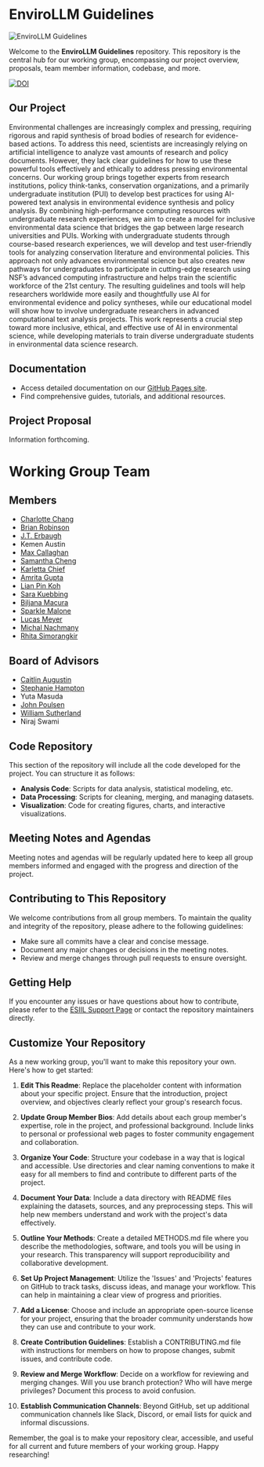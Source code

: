 # EnviroLLM Guidelines

![](https://esiil.org/sites/default/files/styles/link_tile/public/2025-04/getty-images-oU16G3G6WbM-unsplash.jpg?itok=JYujpaz1 "EnviroLLM Guidelines")

Welcome to the **EnviroLLM Guidelines** repository. This repository is the central hub for our working group, encompassing our project overview, proposals, team member information, codebase, and more.

[![DOI](https://zenodo.org/badge/727888683.svg)](https://zenodo.org/doi/10.5281/zenodo.11166898)

## Our Project
Environmental challenges are increasingly complex and pressing, requiring rigorous and rapid synthesis of broad bodies of research for evidence-based actions. To address this need, scientists are increasingly relying on artificial intelligence to analyze vast amounts of research and policy documents. However, they lack clear guidelines for how to use these powerful tools effectively and ethically to address pressing environmental concerns. Our working group brings together experts from research institutions, policy think-tanks, conservation organizations, and a primarily undergraduate institution (PUI) to develop best practices for using AI-powered text analysis in environmental evidence synthesis and policy analysis. By combining high-performance computing resources with undergraduate research experiences, we aim to create a model for inclusive environmental data science that bridges the gap between large research universities and PUIs. Working with undergraduate students through course-based research experiences, we will develop and test user-friendly tools for analyzing conservation literature and environmental policies. This approach not only advances environmental science but also creates new pathways for undergraduates to participate in cutting-edge research using NSF’s advanced computing infrastructure and helps train the scientific workforce of the 21st century. The resulting guidelines and tools will help researchers worldwide more easily and thoughtfully use AI for environmental evidence and policy syntheses, while our educational model will show how to involve undergraduate researchers in advanced computational text analysis projects. This work represents a crucial step toward more inclusive, ethical, and effective use of AI in environmental science, while developing materials to train diverse undergraduate students in environmental data science research.

## Documentation
- Access detailed documentation on our [GitHub Pages site](https://cu-esiil.github.io/envirollm/).
- Find comprehensive guides, tutorials, and additional resources.

## Project Proposal
Information forthcoming.

# Working Group Team

## Members
- [Charlotte Chang](https://chang.eco)
- [Brian Robinson](https://brianerobinson.com/)
- [J.T. Erbaugh](https://www.nature.org/en-us/about-us/who-we-are/our-people/james-erbaugh/)
- Kemen Austin
- [Max Callaghan](https://mcallaghan.github.io/)
- [Samantha Cheng](https://www.worldwildlife.org/experts/sam-cheng)
- [Karletta Chief](https://profiles.arizona.edu/person/kchief)
- [Amrita Gupta](https://www.microsoft.com/en-us/research/people/amritagupta/)
- [Lian Pin Koh](https://www.nus.edu.sg/cncs/koh-lian-pin/)
- [Sara Kuebbing](https://www.sarakuebbing.com/)
- [Biljana Macura](https://www.sei.org/people/biljana-macura/)
- [Sparkle Malone](https://environment.yale.edu/directory/faculty/sparkle-malone)
- [Lucas Meyer](https://www.microsoft.com/en-us/research/people/lucasmeyer/)
- [Michal Nachmany](https://www.climatepolicyradar.org/michal)
- [Rhita Simorangkir](https://sites.google.com/site/rhitasimorangkir/)

## Board of Advisors
- [Caitlin Augustin](https://data.org/organizations/datakind/)
- [Stephanie Hampton](https://desp.ucdavis.edu/people/stephanie-hampton)
- Yuta Masuda
- [John Poulsen](https://www.nature.org/en-us/about-us/who-we-are/our-people/john-poulsen/)
- [William Sutherland](https://www.zoo.cam.ac.uk/directory/bill-sutherland)
- Niraj Swami

## Code Repository

This section of the repository will include all the code developed for the project. You can structure it as follows:

- **Analysis Code**: Scripts for data analysis, statistical modeling, etc.
- **Data Processing**: Scripts for cleaning, merging, and managing datasets.
- **Visualization**: Code for creating figures, charts, and interactive visualizations.

## Meeting Notes and Agendas

Meeting notes and agendas will be regularly updated here to keep all group members informed and engaged with the progress and direction of the project.

## Contributing to This Repository

We welcome contributions from all group members. To maintain the quality and integrity of the repository, please adhere to the following guidelines:

- Make sure all commits have a clear and concise message.
- Document any major changes or decisions in the meeting notes.
- Review and merge changes through pull requests to ensure oversight.

## Getting Help

If you encounter any issues or have questions about how to contribute, please refer to the [ESIIL Support Page](https://esiil.org/support) or contact the repository maintainers directly.

## Customize Your Repository

As a new working group, you'll want to make this repository your own. Here's how to get started:

1. **Edit This Readme**: Replace the placeholder content with information about your specific project. Ensure that the introduction, project overview, and objectives clearly reflect your group's research focus.

2. **Update Group Member Bios**: Add details about each group member's expertise, role in the project, and professional background. Include links to personal or professional web pages to foster community engagement and collaboration.

3. **Organize Your Code**: Structure your codebase in a way that is logical and accessible. Use directories and clear naming conventions to make it easy for all members to find and contribute to different parts of the project.

4. **Document Your Data**: Include a data directory with README files explaining the datasets, sources, and any preprocessing steps. This will help new members understand and work with the project's data effectively.

5. **Outline Your Methods**: Create a detailed METHODS.md file where you describe the methodologies, software, and tools you will be using in your research. This transparency will support reproducibility and collaborative development.

6. **Set Up Project Management**: Utilize the 'Issues' and 'Projects' features on GitHub to track tasks, discuss ideas, and manage your workflow. This can help in maintaining a clear view of progress and priorities.

7. **Add a License**: Choose and include an appropriate open-source license for your project, ensuring that the broader community understands how they can use and contribute to your work.

8. **Create Contribution Guidelines**: Establish a CONTRIBUTING.md file with instructions for members on how to propose changes, submit issues, and contribute code.

9. **Review and Merge Workflow**: Decide on a workflow for reviewing and merging changes. Will you use branch protection? Who will have merge privileges? Document this process to avoid confusion.

10. **Establish Communication Channels**: Beyond GitHub, set up additional communication channels like Slack, Discord, or email lists for quick and informal discussions.

Remember, the goal is to make your repository clear, accessible, and useful for all current and future members of your working group. Happy researching!


